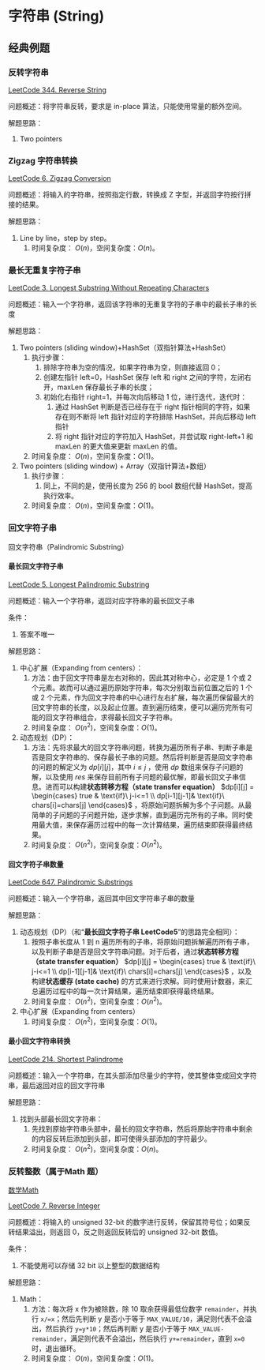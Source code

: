 # 字符串 (String)



## 经典例题
### 反转字符串

[LeetCode 344. Reverse String](https://leetcode.com/problems/reverse-string/)

问题概述：将字符串反转，要求是 in-place 算法，只能使用常量的额外空间。

解题思路：
1. Two pointers


### Zigzag 字符串转换

[LeetCode 6. Zigzag Conversion](https://leetcode.com/problems/zigzag-conversion/)

问题概述：将输入的字符串，按照指定行数，转换成 Z 字型，并返回字符按行拼接的结果。

解题思路：
1. Line by line，step by step。
	1. 时间复杂度： $O(n)$，空间复杂度：$O(n)$。 


### 最长无重复字符子串

[LeetCode 3. Longest Substring Without Repeating Characters](https://leetcode.com/problems/longest-substring-without-repeating-characters/)

问题概述：输入一个字符串，返回该字符串的无重复字符的子串中的最长子串的长度

解题思路：
1. Two pointers (sliding window)+HashSet（双指针算法+HashSet）
	1. 执行步骤：
		1. 排除字符串为空的情况，如果字符串为空，则直接返回 0；
		2. 创建左指针 left=0，HashSet 保存 left 和 right 之间的字符，左闭右开，maxLen 保存最长子串的长度；
		3. 初始化右指针 right=1，并每次向后移动 1 位，进行迭代，迭代时：
			1. 通过 HashSet 判断是否已经存在于 right 指针相同的字符，如果存在则不断将 left 指针对应的字符排除 HashSet，并向后移动 left 指针
			2. 将 right 指针对应的字符加入 HashSet，并尝试取 right-left+1 和 maxLen 的更大值来更新 maxLen 的值。
	2. 时间复杂度： $O(n)$，空间复杂度：$O(1)$。
2. Two pointers (sliding window) + Array（双指针算法+数组）
	1. 执行步骤：
		1. 同上，不同的是，使用长度为 256 的 bool 数组代替 HashSet，提高执行效率。
	2. 时间复杂度： $O(n)$，空间复杂度：$O(1)$。

### 回文字符子串

回文字符串（Palindromic Substring）

#### 最长回文字符子串

[LeetCode 5. Longest Palindromic Substring](https://leetcode.com/problems/longest-palindromic-substring/)

问题概述：输入一个字符串，返回对应字符串的最长回文子串

条件：
1. 答案不唯一

解题思路：
1. 中心扩展（Expanding from centers）：
	1. 方法：由于回文字符串是左右对称的，因此其对称中心，必定是 1 个或 2 个元素。故而可以通过遍历原始字符串，每次分别取当前位置之后的 1 个或 2 个元素，作为回文字符串的中心进行左右扩展，每次遍历保留最大的回文字符串的长度，以及起止位置。直到遍历结束，便可以遍历完所有可能的回文字符串组合，求得最长回文子字符串。
	2. 时间复杂度： $O(n^2)$，空间复杂度：$O(1)$。 
2. 动态规划（DP）：
	1. 方法：先将求最大的回文字符串问题，转换为遍历所有子串、判断子串是否是回文字符串的、保存最长子串的问题。然后将判断是否是回文字符串的问题的解定义为 $dp[i][j]$，其中 $i\leq j$ ，使用 $dp$ 数组来保存子问题的解，以及使用 $res$ 来保存目前所有子问题的最优解，即最长回文子串信息。进而可以构建**状态转移方程（state transfer equation）** $dp[i][j] = \begin{cases} true & \text{if}\ j-i<=1 \\ dp[i-1][j-1]& \text{if}\ chars[i]=chars[j] \end{cases}$ ，将原始问题拆解为多个子问题。从最简单的子问题的子问题开始，逐步求解，直到遍历完所有的子串。同时使用最大值，来保存遍历过程中的每一次计算结果，遍历结束即获得最终结果。
	2. 时间复杂度： $O(n^2)$，空间复杂度：$O(n^2)$。 


#### 回文字符子串数量

[LeetCode 647. Palindromic Substrings](https://leetcode.com/problems/palindromic-substrings/)

问题概述：输入一个字符串，返回其中回文字符串子串的数量

解题思路：
1. 动态规划（DP）（和“**最长回文字符子串 LeetCode5**”的思路完全相同）：
	1. 按照子串长度从 1 到 n 遍历所有的子串，将原始问题拆解遍历所有子串，以及判断子串是否是回文字符串问题。对于后者，通过**状态转移方程（state transfer equation）** $dp[i][j] = \begin{cases} true & \text{if}\ j-i<=1 \\ dp[i-1][j-1]& \text{if}\ chars[i]=chars[j] \end{cases}$ ，以及构建**状态缓存 (state cache)** 的方式来进行求解。同时使用计数器，来汇总遍历过程中的每一次计算结果，遍历结束即获得最终结果。
	2. 时间复杂度： $O(n^2)$，空间复杂度：$O(n^2)$。 
2. 中心扩展（Expanding from centers）
	1. 时间复杂度： $O(n^2)$，空间复杂度：$O(1)$。 


#### 最小回文字符串转换

[LeetCode 214. Shortest Palindrome](https://leetcode.com/problems/shortest-palindrome/)

问题概述：输入一个字符串，在其头部添加尽量少的字符，使其整体变成回文字符串，最后返回对应的回文字符串

解题思路：
1. 找到头部最长回文字符串：
	1. 先找到原始字符串头部中，最长的回文字符串，然后将原始字符串中剩余的内容反转后添加到头部，即可使得头部添加的字符最少。
	2. 时间复杂度： $O(n^2)$，空间复杂度：$O(n)$。 

### 反转整数（属于Math 题）

[数学Math](learning/subjects/ComputerScience/DataStructuresAndAlgorithm/Algorithms/Elementary/数学Math.md)

[LeetCode 7. Reverse Integer](https://leetcode.com/problems/reverse-integer/)


问题概述：将输入的 unsigned 32-bit 的数字进行反转，保留其符号位；如果反转结果溢出，则返回 0，反之则返回反转后的 unsigned 32-bit 数值。

条件：
1. 不能使用可以存储 32 bit 以上整型的数据结构

解题思路：
1. Math：
	1. 方法：每次将 x 作为被除数，除 10 取余获得最低位数字 `remainder`，并执行 `x/=x`；然后先判断 y 是否小于等于 `MAX_VALUE/10`，满足则代表不会溢出，然后执行 `y=y*10`；然后再判断 y 是否小于等于 `MAX_VALUE-remainder`，满足则代表不会溢出，然后执行 `y+=remainder`，直到 `x=0` 时，退出循环。
	2. 时间复杂度： $O(n)$，空间复杂度：$O(1)$。 



